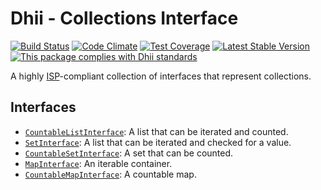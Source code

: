 # Dhii - Collections Interface

[![Build Status](https://travis-ci.org/Dhii/collections-interface.svg?branch=develop)](https://travis-ci.org/Dhii/collections-interface)
[![Code Climate](https://codeclimate.com/github/Dhii/collections-interface/badges/gpa.svg)](https://codeclimate.com/github/Dhii/collections-interface)
[![Test Coverage](https://codeclimate.com/github/Dhii/collections-interface/badges/coverage.svg)](https://codeclimate.com/github/Dhii/collections-interface/coverage)
[![Latest Stable Version](https://poser.pugx.org/dhii/collections-interface/version)](https://packagist.org/packages/dhii/collections-interface)
[![This package complies with Dhii standards](https://img.shields.io/badge/Dhii-Compliant-green.svg?style=flat-square)][Dhii]

A highly [ISP][ISP]-compliant collection of interfaces that represent collections.

## Interfaces
- [`CountableListInterface`][CountableListInterface]: A list that can be iterated and counted.
- [`SetInterface`][SetInterface]: A list that can be iterated and checked for a value.
- [`CountableSetInterface`][CountableSetInterface]: A set that can be counted.
- [`MapInterface`][MapInterface]: An iterable container.
- [`CountableMapInterface`][CountableMapInterface]: A countable map.

[Dhii]: https://github.com/Dhii/dhii
[ISP]: https://en.wikipedia.org/wiki/Interface_segregation_principle

[CountableListInterface]:                           src/CountableListInterface.php
[SetInterface]:                                     src/SetInterface.php
[CountableSetInterface]:                            src/CountableSetInterface.php
[MapInterface]:                                     src/MapInterface.php
[CountableMapInterface]:                            src/CountableMapInterface.php
